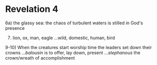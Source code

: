 # Revelation 4

6a) the glassy sea: the chaos of turbulent waters is stilled in God's presence

7) lion, ox, man, eagle 
   ...wild, domestic, human, bird

9-10) When the creatures start worship time the leaders set down their crowns
  ..._balousin_ is to offer, lay down, present
  ..._stephanous_ the crown/wreath of accomplishment



